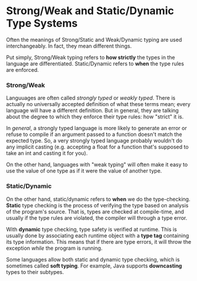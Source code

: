 # Strong/Weak and Static/Dynamic Type Systems

Often the meanings of Strong/Static and Weak/Dynamic typing are used interchangeably. In fact, they mean different things.

Put simply, Strong/Weak typing refers to **how strictly** the types in the language are differentiated. Static/Dynamic refers to **when** the type rules are enforced.

### Strong/Weak

Languuages are often called _strongly typed_ or _weakly typed_. There is actually no universally accepted definition of what these terms mean; every language will have a different definition. But in general, they are talking about the degree to which they enforce their type rules: how "strict" it is.

In _general_, a strongly typed language is more likely to generate an error or refuse to compile if an argument passed to a function doesn't match the expected type. So, a very strongly typed language probably wouldn't do any implicit casting (e.g. accepting a float for a function that's supposed to take an int and casting it for you).

On the other hand, languages with "weak typing" will often make it easy to use the value of one type as if it were the value of another type.

### Static/Dynamic

On the other hand, static/dynamic refers to **when** we do the type-checking. 
**Static** type checking is the process of verifying the type based on analysis of the program's source. That is, types are checked at compile-time, and usually if the type rules are violated, the compiler will through a type error.

With **dynamic** type checking, type safety is verified at runtime. This is usually done by associating each runtime object with a **type tag** containing its type information. This means that if there are type errors, it will throw the exception _while_ the program is running.

Some languages allow both static and dynamic type checking, which is sometimes called **soft typing**. For example, Java supports **downcasting** types to their subtypes.

